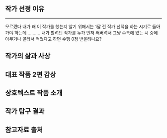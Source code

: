 
## 작가 선정 이유
- - -
모르겠다 내가 왜 이 작가를 했는지 알기 위해서는 1달 전  작가 선택을 하는 시기로 돌아가야 하는데........... 내가 할려던 작가를 누가 먼저 써버려서 그냥 수특에 있는 시 중에 아무거나 골라서 적었다고 하면 수행 0점 받을려나요?

## 작가의 삶과 사상

## 대표 작품 2편 감상

## 상호텍스트 작품 소개

## 작가 탐구 결과

## 참고자료 출처
